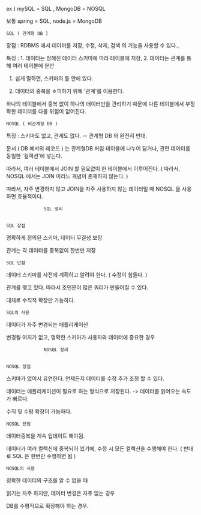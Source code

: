 ex ) mySQL = SQL , MongoDB = NOSQL

보통 spring = SQL, node.js = MongoDB

    SQL ( 관계형 DB )
    
장점 : RDBMS 에서 데이터를 저장, 수정, 삭제, 검색 의 기능을 사용할 수 있다.,

특징 : 1. 데이터는 정해진 데이터 스키마에 따라 테이블에 저장, 2. 데이터는 관계를 통해 여러 테이블에 분산

1. 쉽게 말하면, 스키마의 틀 안에 있다.

2. 데이터의 중복을 ㅎ피하기 위해 '관계'를 이용한다.

하나의 테이블에서 중복 없이 하나의 데이터만을 관리하기 때문에 다른 테이블에서 부정확한 데이터를 다룰 위험이 없어진다.

    NOSQL ( 비관계형 DB )
    
특징 : 스키마도 없고, 관계도 없다. -- 관계형 DB 와 완전히 반대.

문서 ( DB 에서의 레코드 ) 는 관계형DB 처럼 테이블에 나누어 담거나, 관련 데이터를 동일한 '컬렉션'에 넣는다.

따라서, 여러 테이블에서 JOIN 할 필요없이 한 테이블에서 이루어진다. ( 따라서, NOSQL 에서는 JOIN 이라느 개념이 존재하지 않는다. )

따라서, 자주 변경하지 않고 JOIN을 자주 사용하지 않는 데이터일 때 NOSQL 을 사용하면 효율적이다.

                  SQL 정리
                  
    
    SQL 장점
    
명확하게 정의된 스키마, 데이터 무결성 보장

관계는 각 데이터를 중복없이 한번만 저장

    SQL 단점
    
데이터 스키마를 사전에 계획하고 알려야 한다. ( 수정이 힘들다. )

관계를 맺고 있다. 따라서 조인문이 많은 쿼리가 만들어질 수 있다.

대체로 수직적 확장만 가능하다.

    SQL의 사용
    
데이터가 자주 변경되는 애플리케이션

변경될 여지가 없고, 명확한 스키마가 사용자와 데이터에 중요한 경우

                  NOSQL 정리
                  
    
    NOSQL 장점
    
스키마가 없어서 유연한다. 언제든지 데이터를 수정 추가 조정 할 수 있다.

데이터는 애플리케이션이 필요로 하는 형식으로 저장된다. -> 데이터를 읽어오는 속도가 빠르다.

수직 및 수평 확장이 가능하다.

    NOSQL 단점
    
데이터중복을 계속 업데이트 해야됨.

데이터가 여러 컬렉션에 중복되어 있기에, 수정 시 모든 컬렉션을 수행해야 한다. ( 반대로 SQL 은 한번만 수행하면 됨 )

    NOSQL의 사용
    
정확한 데이터의 구조를 알 수 없을 때

읽기는 자주 하지만, 데이터 변경은 자주 없는 경우

DB를 수평적으로 확장해야 하는 경우.
